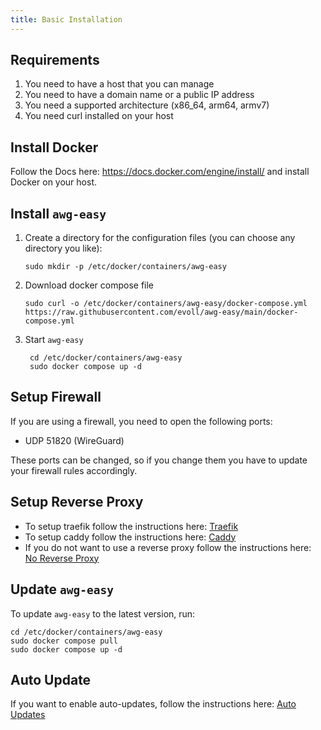 ```yaml
---
title: Basic Installation
---
```


<!-- TOOD: add docs for pihole, nginx, caddy, traefik -->

## Requirements

1. You need to have a host that you can manage
2. You need to have a domain name or a public IP address
3. You need a supported architecture (x86_64, arm64, armv7)
4. You need curl installed on your host

## Install Docker

Follow the Docs here: <https://docs.docker.com/engine/install/> and install Docker on your host.

## Install `awg-easy`

1. Create a directory for the configuration files (you can choose any directory you like):

    ```shell
    sudo mkdir -p /etc/docker/containers/awg-easy
    ```

2. Download docker compose file

    ```shell
    sudo curl -o /etc/docker/containers/awg-easy/docker-compose.yml https://raw.githubusercontent.com/evoll/awg-easy/main/docker-compose.yml
    ```

3. Start `awg-easy`

    ```shell
     cd /etc/docker/containers/awg-easy
     sudo docker compose up -d
    ```

## Setup Firewall

If you are using a firewall, you need to open the following ports:

- UDP 51820 (WireGuard)

These ports can be changed, so if you change them you have to update your firewall rules accordingly.

## Setup Reverse Proxy

- To setup traefik follow the instructions here: [Traefik](./traefik.md)
- To setup caddy follow the instructions here: [Caddy](./caddy.md)
- If you do not want to use a reverse proxy follow the instructions here: [No Reverse Proxy](./reverse-proxyless.md)

## Update `awg-easy`

To update `awg-easy` to the latest version, run:

```shell
cd /etc/docker/containers/awg-easy
sudo docker compose pull
sudo docker compose up -d
```

## Auto Update

If you want to enable auto-updates, follow the instructions here: [Auto Updates][auto-updates]

[auto-updates]: ./auto-updates.md
